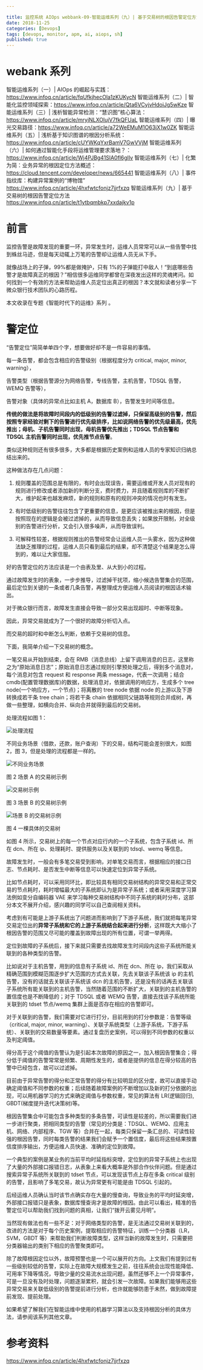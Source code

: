 ```yaml
---

title: 监控系统 AIOps webbank-09-智能运维系列（九）| 基于交易树的根因告警定位方法
date: 2018-11-25
categories: [Devops]
tags: [devops, monitor, apm, ai, aiops, sh]
published: true
---
```



# webank 系列

智能运维系列（一）| AIOps 的崛起与实践：https://www.infoq.cn/article/fqUfkjhecOla1zKUKycN
智能运维系列（二）| 智能化监控领域探索：https://www.infoq.cn/article/Qta6VCyjvHdoiJg5wKze
智能运维系列（三）| 浅析智能异常检测：“慧识图”核心算法：https://www.infoq.cn/article/mryjNLXOlujV7fkQFUaL
智能运维系列（四）| 曝光交易路径：https://www.infoq.cn/article/a72WeEMuM1O63iX1w0ZK
智能运维系列（五）| 浅析基于知识图谱的根因分析系统：https://www.infoq.cn/article/cUYWKqYxrBamV7GwVVjM
智能运维系列（六）| 如何通过智能化手段将运维管理要求落地？：https://www.infoq.cn/article/Wj4PJBg41SlA0fl6glIv
智能运维系列（七）| 化繁为简：业务异常的根因定位方法概述：https://cloud.tencent.com/developer/news/665441
智能运维系列（八）| 事件指纹库：构建异常案例的“博物馆” https://www.infoq.cn/article/4hxfwtcfonjz7jjrfxzq
智能运维系列（九）| 基于交易树的根因告警定位方法 https://www.infoq.cn/article/t1ytbqmbkp7xxdajkv1p


# 前言

监控告警是故障发现的重要一环，异常发生时，运维人员常常可以从一些告警中找到蛛丝马迹，但是每天动辄上万笔的告警却让运维人员无从下手。

就像战场上的子弹，99%都是做掩护，只有 1%的子弹能打中敌人！“到底哪些告警才是故障真正的根因？”相信很多运维同学都曾在深夜发出这样的灵魂拷问。如何找到一个有效的方法来帮助运维人员定位出真正的根因？本文就和读者分享一下微众银行技术团队的心路历程。

本文收录在专题《智能时代下的运维》系列 。

# 警定位

“告警定位”简简单单四个字，想要做好却不是一件容易的事情。

每一条告警，都会包含相应的告警级别（根据程度分为 critical, major, minor, warning），

告警类型（根据告警源分为网络告警，专线告警，主机告警，TDSQL 告警，WEMQ 告警等），

告警对象（具体的异常点比如主机 A，数据库 B），告警发生时间等信息。

**传统的做法是将故障时间段内的低级别的告警过滤掉，只保留高级别的告警，然后按照专家经验对剩下的告警进行优先级排序，比如说网络告警的优先级最高，优先推出；母机、子机告警同时出现，母机告警优先推出；TDSQL 节点告警和 TDSQL 主机告警同时出现，优先推节点告警**。

类似这种规则还有很多很多，大多都是根据历史案例和运维人员的专家知识归纳总结出来的。

这种做法存在几点问题：

1. 规则覆盖的范围总是有限的，有时会出现误告，需要运维或开发人员对现有的规则进行修改或者添加新的判断分支，费时费力，并且随着规则库的不断扩大，维护起来也越发麻烦，新的规则和原有的规则冲突的情况也时有发生。

2. 有时低级别的告警往往包含了更重要的信息，是更应该被推出来的根因，但是按照现在的逻辑是会被过滤掉的，从而导致信息丢失；如果放开限制，对全级别的告警进行分析，又会引入很多噪声，从而导致误判。

3. 可解释性较差，根据规则推出的告警经常会让运维人员一头雾水，因为这种做法缺乏推理的过程，运维人员只看到最后的结果，却不清楚这个结果是怎么得到的，难以让大家信服。

好的告警定位的方法应该是一个由表及里、从大到小的过程。

通过故障发生时的表象，一步步推导，过滤掉干扰项，缩小候选告警集合的范围，最后定位到关键的一条或者几条告警，再整理成方便运维人员阅读的根因话术输出。

对于微众银行而言，故障发生直接会导致一部分交易出现超时、中断等现象。

因此，异常交易就成为了一个很好的故障分析切入点。

而交易的超时和中断怎么判断，依赖于交易树的信息。

下面，我简单介绍一下交易树的概念。

一笔交易从开始到结束，会在 RMB（消息总线）上留下调用消息的日志，这里称之为“原始消息日志”；原始消息日志通过规则引擎预处理之后，得到多个消息对，每个消息对包含 request 和 response 两条 message，代表一次调用；结合 cmdb(配置管理数据库)的数据，处理消息对，依据调用的响应方，生成多个 tree node(一个响应方，一个节点)；将离散的 tree node 依据 node 的上游以及下游转换成若干条 tree chain；将若干条 chain 依据相同父链路等规则合并成树，再做一些整理，如横向合并、纵向合并就得到最后的交易树。

处理流程如图 1：

![处理流程](https://static001.infoq.cn/resource/image/25/75/25412cc74239a88d1470ba1yy04b4c75.png)

不同业务场景（借款，还款，账户查询）下的交易，结构可能会差别很大，如图 2，图 3，但是处理的流程都是一样的。

![不同业务场景](https://static001.infoq.cn/resource/image/94/05/94ee044dc6b15ae8a25691da820e9805.png)

图 2 场景 A 的交易树示例

![交易树示例](https://static001.infoq.cn/resource/image/1d/2c/1d26ffe8d6ac7f82c0b1c0ceb404ca2c.png)

图 3 场景 B 的交易树示例

![场景 B 的交易树示例](https://static001.infoq.cn/resource/image/54/55/54de5b0b00ec0ebfac0a0d126f8bf955.png)

图 4  一棵具体的交易树

如图 4 所示，交易树上的每一个节点对应行内的一个子系统，包含子系统 id、所在 dcn、所在 ip、处理耗时、提供服务以及关联到的 tdsql、wemq 等信息。

故障发生时，一般会有多笔交易受到影响，对单笔交易而言，根据相应的接口日志、节点耗时、是否发生中断等信息可以快速定位到异常子系统。

比如节点耗时，可以采用同环比，即比较具有相同交易树结构的异常交易和正常交易的节点耗时，耗时增幅最大的子系统即认为是异常子系统；或者采用深度学习算法例如变分自编码器 VAE 来学习每种交易树结构中不同子系统的耗时分布，这部分本文不展开介绍，感兴趣的同学可以自己查阅相关资料。

考虑到有可能是上游子系统出了问题进而影响到了下游子系统，我们就把每笔异常交易定位出的**异常子系统和它的上游子系统结合起来进行分析**，这样既大大缩小了根因告警的范围又尽可能的覆盖到故障出现的所有位置，可谓一举两得。

定位到故障的子系统后，接下来就只需要去找故障发生时间段内这些子系统所能关联到的各种类型的告警。

比如说对于主机告警，用到的信息有子系统 id、所在 dcn、所在 ip，我们采取从精确范围到模糊范围逐步扩大范围的方式去关联，先去关联该子系统该 ip 的主机告警，没有的话就去关联该子系统该 dcn 的主机告警，还是没有的话再去关联该子系统所有能关联到的主机告警，当然随着范围的不断扩大，关联到的主机告警的置信度也是不断降低的；对于 TDSQL 或者 WEMQ 告警，直接去找该子系统所能关联到的 tdset 节点/wemq 集群上面是否存在相应的告警即可。

对于关联到的告警，我们需要对它进行打分，目前用到的打分参数是：告警等级（critical, major, minor, warning）、关联子系统类型（上游子系统，下游子系统）、关联到的交易数量等要素。通过复盘历史案例，可以得到不同参数的权重以及判定阈值。

得分高于这个阈值的告警认为是引起本次故障的原因之一，加入根因告警集合；得分低于阈值的告警常常是频繁、周期性发生的，或者是提供的信息在得分较高的告警中已经包含，故可以过滤掉。

目前由于异常告警的得分和正常告警的得分有比较明显的区分度，故可以直接手动确定阈值和不同参数的权重；后续随着故障案例的不断增加以及新的打分依据的出现，可以用机器学习的方式来确定阈值与参数权重，常见的算法有 LR(逻辑回归), GBDT(梯度提升迭代决策树)等。

根因告警集合中可能包含多种类型的多条告警，可读性是较差的，所以需要我们进一步进行聚类，把相同类型的告警（常见的分类是：TDSQL、WEMQ、应用主机、网络、内部程序、TGW 等）合并在一起，每类只保留一条汇总的、可读性较强的根因告警，同时每类告警的结果我们会赋予一个置信度，最后将这些结果按置信度排序输出，方便运维人员快速、准确的定位到故障。

一个典型的案例是某业务的当前平均时延指标突增，定位到的异常子系统上也出现了大量的外部接口报错日志，从表象上来看大概率是外部合作伙伴问题。但是通过搜索异常子系统所关联到的 tdset 节点，可以发现该节点上存在多条 critical 级别的告警，且影响了多笔交易，故认为异常更有可能是由 TDSQL 引起的。

后经运维人员确认当时该节点确实存在大量的慢查询，导致业务的平均时延突增，外部接口报错只是表象，数据库慢查询才是故障的根因。由此可以看出，精准的告警定位可以帮助我们找到问题的真相，让我们“拨开云雾见月明”。

当然现有做法也有一些不足：对于网络类型的告警，是无法通过交易树关联到的，改进的方法是对于每个历史案例，提取相应的告警特征，训练一个分类器（LR，SVM，GBDT 等）来帮助我们判断故障类型，这样当新的故障发生时，只需要把分类器输出的类别下相应的告警聚类即可。

除了故障根因定位以外，故障预警也是一个可以展开的方向。上文我们有提到过有一些级别较低的告警，实际上在故障大规模发生之前，往往系统会出现性能降低、可用率下降等情况，导致少量的交易流水出现问题，虽然还够不上一个异常事件，可是一旦没有及时处理，问题逐渐累积，就会引发一次故障。如果我们能够用这些异常交易来关联低级别的告警提前进行分析，也许就能够防患于未然，做到故障提前发现、提前处理。

如果希望了解我们在智能运维中使用的机器学习算法以及支持根因分析的具体方法，请参阅该系列其他文章。

# 参考资料

https://www.infoq.cn/article/4hxfwtcfonjz7jjrfxzq

